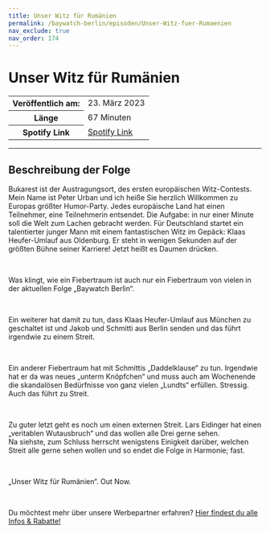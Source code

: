 ```yaml
---
title: Unser Witz für Rumänien
permalink: /baywatch-berlin/episoden/Unser-Witz-fuer-Rumaenien
nav_exclude: true
nav_order: 174
---
```


# Unser Witz für Rumänien
<table class="resp-table dcf-table dcf-table-responsive dcf-table-bordered dcf-table-striped dcf-w-100%">
                    <tbody>
                        <tr>
                            <th scope="row">Veröffentlich am:</th>
                            <td data-label="Veröffentlich am:">23. März 2023</td>
                        </tr>
                        <tr>
                            <th scope="row">Länge </th>
                            <td data-label="Länge ">67 Minuten</td>
                        </tr><tr>
                                <th scope="row">Spotify Link</th>
                                <td data-label="Spotify Link"><a href="https://open.spotify.com/episode/4NB7kqCcNchtnZMsbocy7T">Spotify Link</a></td>
                            </tr></tbody>
                </table>

***

## Beschreibung der Folge

<div>
<p>Bukarest ist der Austragungsort, des ersten europäischen Witz-Contests.<br/>Mein Name ist Peter Urban und ich heiße Sie herzlich Willkommen zu Europas größter Humor-Party. Jedes europäische Land hat einen Teilnehmer, eine Teilnehmerin entsendet. Die Aufgabe: in nur einer Minute soll die Welt zum Lachen gebracht werden. Für Deutschland startet ein talentierter junger Mann mit einem fantastischen Witz im Gepäck: Klaas Heufer-Umlauf aus Oldenburg. Er steht in wenigen Sekunden auf der größten Bühne seiner Karriere! Jetzt heißt es Daumen drücken.</p><br/><p>Was klingt, wie ein Fiebertraum ist auch nur ein Fiebertraum von vielen in der aktuellen Folge „Baywatch Berlin“.</p><br/><p>Ein weiterer hat damit zu tun, dass Klaas Heufer-Umlauf aus München zu geschaltet ist und Jakob und Schmitti aus Berlin senden und das führt irgendwie zu einem Streit.</p><br/><p>Ein anderer Fiebertraum hat mit Schmittis „Daddelklause“ zu tun. Irgendwie hat er da was neues „unterm Knöpfchen“ und muss auch am Wochenende die skandalösen Bedürfnisse von ganz vielen „Lundts“ erfüllen. Stressig. Auch das führt zu Streit.</p><br/><p>Zu guter letzt geht es noch um einen externen Streit. Lars Eidinger hat einen „veritablen Wutausbruch“ und das wollen alle Drei gerne sehen. <br/>Na siehste, zum Schluss herrscht wenigstens Einigkeit darüber, welchen Streit alle gerne sehen wollen und so endet die Folge in Harmonie; fast.</p><br/><p>„Unser Witz für Rumänien“. Out Now.</p><br/><p>Du möchtest mehr über unsere Werbepartner erfahren? <a href="https://linktr.ee/BaywatchBerlin" rel="nofollow">Hier findest du alle Infos &amp; Rabatte!</a></p>  
</div>

